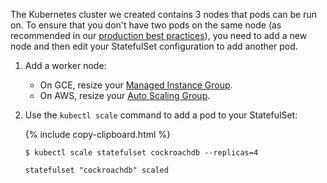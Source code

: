 The Kubernetes cluster we created contains 3 nodes that pods can be run on. To ensure that you don't have two pods on the same node (as recommended in our [production best practices](recommended-production-settings.html)), you need to add a new node and then edit your StatefulSet configuration to add another pod.

1. Add a worker node:
    - On GCE, resize your [Managed Instance Group](https://cloud.google.com/compute/docs/instance-groups/).
    - On AWS, resize your [Auto Scaling Group](https://docs.aws.amazon.com/autoscaling/latest/userguide/as-manual-scaling.html).

2. Use the `kubectl scale` command to add a pod to your StatefulSet:

    {% include copy-clipboard.html %}
    ~~~ shell
    $ kubectl scale statefulset cockroachdb --replicas=4
    ~~~

    ~~~
    statefulset "cockroachdb" scaled
    ~~~
